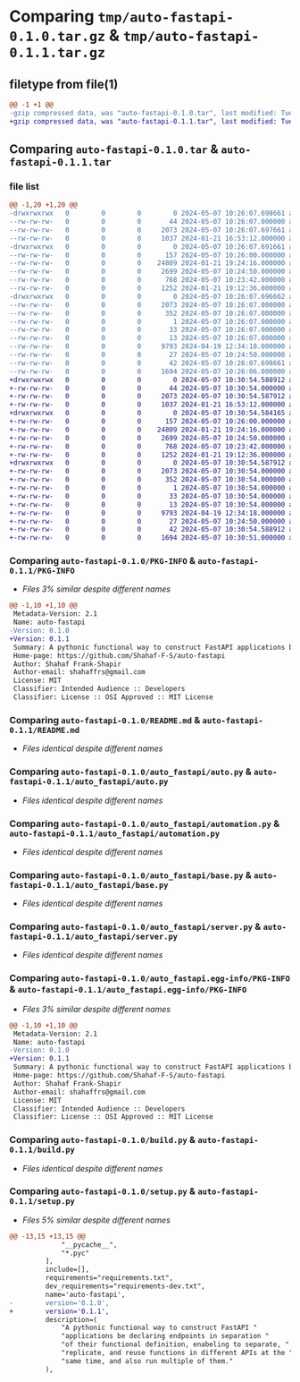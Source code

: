 # Comparing `tmp/auto-fastapi-0.1.0.tar.gz` & `tmp/auto-fastapi-0.1.1.tar.gz`

## filetype from file(1)

```diff
@@ -1 +1 @@
-gzip compressed data, was "auto-fastapi-0.1.0.tar", last modified: Tue May  7 10:26:07 2024, max compression
+gzip compressed data, was "auto-fastapi-0.1.1.tar", last modified: Tue May  7 10:30:54 2024, max compression
```

## Comparing `auto-fastapi-0.1.0.tar` & `auto-fastapi-0.1.1.tar`

### file list

```diff
@@ -1,20 +1,20 @@
-drwxrwxrwx   0        0        0        0 2024-05-07 10:26:07.698661 auto-fastapi-0.1.0/
--rw-rw-rw-   0        0        0       44 2024-05-07 10:26:07.000000 auto-fastapi-0.1.0/MANIFEST.in
--rw-rw-rw-   0        0        0     2073 2024-05-07 10:26:07.697661 auto-fastapi-0.1.0/PKG-INFO
--rw-rw-rw-   0        0        0     1037 2024-01-21 16:53:12.000000 auto-fastapi-0.1.0/README.md
-drwxrwxrwx   0        0        0        0 2024-05-07 10:26:07.691661 auto-fastapi-0.1.0/auto_fastapi/
--rw-rw-rw-   0        0        0      157 2024-05-07 10:26:00.000000 auto-fastapi-0.1.0/auto_fastapi/__init__.py
--rw-rw-rw-   0        0        0    24809 2024-01-21 19:24:16.000000 auto-fastapi-0.1.0/auto_fastapi/auto.py
--rw-rw-rw-   0        0        0     2699 2024-05-07 10:24:50.000000 auto-fastapi-0.1.0/auto_fastapi/automation.py
--rw-rw-rw-   0        0        0      768 2024-05-07 10:23:42.000000 auto-fastapi-0.1.0/auto_fastapi/base.py
--rw-rw-rw-   0        0        0     1252 2024-01-21 19:12:36.000000 auto-fastapi-0.1.0/auto_fastapi/server.py
-drwxrwxrwx   0        0        0        0 2024-05-07 10:26:07.696662 auto-fastapi-0.1.0/auto_fastapi.egg-info/
--rw-rw-rw-   0        0        0     2073 2024-05-07 10:26:07.000000 auto-fastapi-0.1.0/auto_fastapi.egg-info/PKG-INFO
--rw-rw-rw-   0        0        0      352 2024-05-07 10:26:07.000000 auto-fastapi-0.1.0/auto_fastapi.egg-info/SOURCES.txt
--rw-rw-rw-   0        0        0        1 2024-05-07 10:26:07.000000 auto-fastapi-0.1.0/auto_fastapi.egg-info/dependency_links.txt
--rw-rw-rw-   0        0        0       33 2024-05-07 10:26:07.000000 auto-fastapi-0.1.0/auto_fastapi.egg-info/requires.txt
--rw-rw-rw-   0        0        0       13 2024-05-07 10:26:07.000000 auto-fastapi-0.1.0/auto_fastapi.egg-info/top_level.txt
--rw-rw-rw-   0        0        0     9793 2024-04-19 12:34:18.000000 auto-fastapi-0.1.0/build.py
--rw-rw-rw-   0        0        0       27 2024-05-07 10:24:50.000000 auto-fastapi-0.1.0/requirements.txt
--rw-rw-rw-   0        0        0       42 2024-05-07 10:26:07.698661 auto-fastapi-0.1.0/setup.cfg
--rw-rw-rw-   0        0        0     1694 2024-05-07 10:26:06.000000 auto-fastapi-0.1.0/setup.py
+drwxrwxrwx   0        0        0        0 2024-05-07 10:30:54.588912 auto-fastapi-0.1.1/
+-rw-rw-rw-   0        0        0       44 2024-05-07 10:30:54.000000 auto-fastapi-0.1.1/MANIFEST.in
+-rw-rw-rw-   0        0        0     2073 2024-05-07 10:30:54.587912 auto-fastapi-0.1.1/PKG-INFO
+-rw-rw-rw-   0        0        0     1037 2024-01-21 16:53:12.000000 auto-fastapi-0.1.1/README.md
+drwxrwxrwx   0        0        0        0 2024-05-07 10:30:54.584165 auto-fastapi-0.1.1/auto_fastapi/
+-rw-rw-rw-   0        0        0      157 2024-05-07 10:26:00.000000 auto-fastapi-0.1.1/auto_fastapi/__init__.py
+-rw-rw-rw-   0        0        0    24809 2024-01-21 19:24:16.000000 auto-fastapi-0.1.1/auto_fastapi/auto.py
+-rw-rw-rw-   0        0        0     2699 2024-05-07 10:24:50.000000 auto-fastapi-0.1.1/auto_fastapi/automation.py
+-rw-rw-rw-   0        0        0      768 2024-05-07 10:23:42.000000 auto-fastapi-0.1.1/auto_fastapi/base.py
+-rw-rw-rw-   0        0        0     1252 2024-01-21 19:12:36.000000 auto-fastapi-0.1.1/auto_fastapi/server.py
+drwxrwxrwx   0        0        0        0 2024-05-07 10:30:54.587912 auto-fastapi-0.1.1/auto_fastapi.egg-info/
+-rw-rw-rw-   0        0        0     2073 2024-05-07 10:30:54.000000 auto-fastapi-0.1.1/auto_fastapi.egg-info/PKG-INFO
+-rw-rw-rw-   0        0        0      352 2024-05-07 10:30:54.000000 auto-fastapi-0.1.1/auto_fastapi.egg-info/SOURCES.txt
+-rw-rw-rw-   0        0        0        1 2024-05-07 10:30:54.000000 auto-fastapi-0.1.1/auto_fastapi.egg-info/dependency_links.txt
+-rw-rw-rw-   0        0        0       33 2024-05-07 10:30:54.000000 auto-fastapi-0.1.1/auto_fastapi.egg-info/requires.txt
+-rw-rw-rw-   0        0        0       13 2024-05-07 10:30:54.000000 auto-fastapi-0.1.1/auto_fastapi.egg-info/top_level.txt
+-rw-rw-rw-   0        0        0     9793 2024-04-19 12:34:18.000000 auto-fastapi-0.1.1/build.py
+-rw-rw-rw-   0        0        0       27 2024-05-07 10:24:50.000000 auto-fastapi-0.1.1/requirements.txt
+-rw-rw-rw-   0        0        0       42 2024-05-07 10:30:54.588912 auto-fastapi-0.1.1/setup.cfg
+-rw-rw-rw-   0        0        0     1694 2024-05-07 10:30:51.000000 auto-fastapi-0.1.1/setup.py
```

### Comparing `auto-fastapi-0.1.0/PKG-INFO` & `auto-fastapi-0.1.1/PKG-INFO`

 * *Files 3% similar despite different names*

```diff
@@ -1,10 +1,10 @@
 Metadata-Version: 2.1
 Name: auto-fastapi
-Version: 0.1.0
+Version: 0.1.1
 Summary: A pythonic functional way to construct FastAPI applications be declaring endpoints in separation of their functional definition, enabeling to separate, replicate, and reuse functions in different APIs at the same time, and also run multiple of them.
 Home-page: https://github.com/Shahaf-F-S/auto-fastapi
 Author: Shahaf Frank-Shapir
 Author-email: shahaffrs@gmail.com
 License: MIT
 Classifier: Intended Audience :: Developers
 Classifier: License :: OSI Approved :: MIT License
```

### Comparing `auto-fastapi-0.1.0/README.md` & `auto-fastapi-0.1.1/README.md`

 * *Files identical despite different names*

### Comparing `auto-fastapi-0.1.0/auto_fastapi/auto.py` & `auto-fastapi-0.1.1/auto_fastapi/auto.py`

 * *Files identical despite different names*

### Comparing `auto-fastapi-0.1.0/auto_fastapi/automation.py` & `auto-fastapi-0.1.1/auto_fastapi/automation.py`

 * *Files identical despite different names*

### Comparing `auto-fastapi-0.1.0/auto_fastapi/base.py` & `auto-fastapi-0.1.1/auto_fastapi/base.py`

 * *Files identical despite different names*

### Comparing `auto-fastapi-0.1.0/auto_fastapi/server.py` & `auto-fastapi-0.1.1/auto_fastapi/server.py`

 * *Files identical despite different names*

### Comparing `auto-fastapi-0.1.0/auto_fastapi.egg-info/PKG-INFO` & `auto-fastapi-0.1.1/auto_fastapi.egg-info/PKG-INFO`

 * *Files 3% similar despite different names*

```diff
@@ -1,10 +1,10 @@
 Metadata-Version: 2.1
 Name: auto-fastapi
-Version: 0.1.0
+Version: 0.1.1
 Summary: A pythonic functional way to construct FastAPI applications be declaring endpoints in separation of their functional definition, enabeling to separate, replicate, and reuse functions in different APIs at the same time, and also run multiple of them.
 Home-page: https://github.com/Shahaf-F-S/auto-fastapi
 Author: Shahaf Frank-Shapir
 Author-email: shahaffrs@gmail.com
 License: MIT
 Classifier: Intended Audience :: Developers
 Classifier: License :: OSI Approved :: MIT License
```

### Comparing `auto-fastapi-0.1.0/build.py` & `auto-fastapi-0.1.1/build.py`

 * *Files identical despite different names*

### Comparing `auto-fastapi-0.1.0/setup.py` & `auto-fastapi-0.1.1/setup.py`

 * *Files 5% similar despite different names*

```diff
@@ -13,15 +13,15 @@
             "__pycache__",
             "*.pyc"
         ],
         include=[],
         requirements="requirements.txt",
         dev_requirements="requirements-dev.txt",
         name='auto-fastapi',
-        version='0.1.0',
+        version='0.1.1',
         description=(
             "A pythonic functional way to construct FastAPI "
             "applications be declaring endpoints in separation "
             "of their functional definition, enabeling to separate, "
             "replicate, and reuse functions in different APIs at the "
             "same time, and also run multiple of them."
         ),
```

